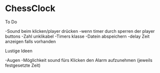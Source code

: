 # ChessClock
To Do

-Sound beim klicken/player drücken
-wenn timer durch sperren der player buttons
-Zahl unklikabel
-Timers klasse
-Datein abspeichern
-delay Zeit anzeigen falls vorhanden


Lustige Ideen

-Augen 
-Möglichkeit sound fürs Klicken den Alarm aufzunehmen (jeweils festgesetzte Zeit)